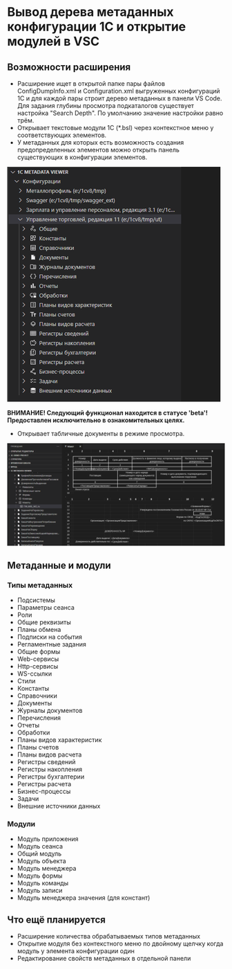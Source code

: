 # Вывод дерева метаданных конфигурации 1С и открытие модулей в VSC

## Возможности расширения

* Расширение ищет в открытой папке пары файлов ConfigDumpInfo.xml и Configuration.xml выгруженных конфигураций 1С и для каждой пары строит дерево метаданных в панели VS Code. Для задания глубины просмотра подкаталогов существует настройка "Search Depth". По умолчанию значение настройки равно трём.
* Открывает текстовые модули 1С (*.bsl) через контекстное меню у соответствующих элементов.
* У метаданных для которых есть возможность создания предопределенных элементов можно открыть панель существующих в конфигурации элементов.

![Скриншот дерева метаданных](/resources/screenshot_0.png)

**ВНИМАНИЕ! Следующий функционал находится в статусе 'beta'! Предоставлен исключительно в ознакомительных целях.**

* Открывает табличные документы в режиме просмотра.

![Скриншот табличного документа](/resources/screenshot_1.png)

## Метаданные и модули

### Типы метаданных

* Подсистемы
* Параметры сеанса
* Роли
* Общие реквизиты
* Планы обмена
* Подписки на события
* Регламентные задания
* Общие формы
* Web-сервисы
* Http-сервисы
* WS-ссылки
* Стили
* Константы
* Справочники
* Документы
* Журналы документов
* Перечисления
* Отчеты
* Обработки
* Планы видов характеристик
* Планы счетов
* Планы видов расчета
* Регистры сведений
* Регистры накопления
* Регистры бухгалтерии
* Регистры расчета
* Бизнес-процессы
* Задачи
* Внешние источники данных

### Модули

* Модуль приложения
* Модуль сеанса
* Общий модуль
* Модуль объекта
* Модуль менеджера
* Модуль формы
* Модуль команды
* Модуль записи
* Модуль менеджера значения (для констант)

## Что ещё планируется

* Расширение количества обрабатываемых типов метаданных
* Открытие модуля без контекстного меню по двойному щелчку когда модуль у элемента конфигурации один
* Редактирование свойств метаданных в отдельной панели
